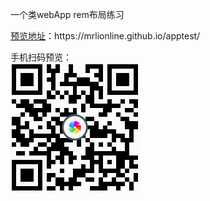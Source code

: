 <p>一个类webApp rem布局练习</p>

<p><a target="_black" href="https://mrlionline.github.io/apptest/">预览地址</a>：https://mrlionline.github.io/apptest/</p>

手机扫码预览：<br>
<img src="img/QR.png">
